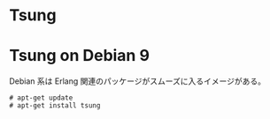# Tsung

# Tsung on Debian 9

Debian 系は Erlang 関連のパッケージがスムーズに入るイメージがある。

```
# apt-get update
# apt-get install tsung
```









